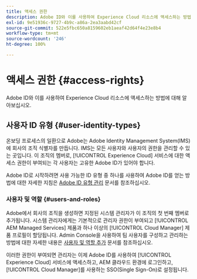 ```yaml
---
title: 액세스 권한
description: Adobe ID와 이를 사용하여 Experience Cloud 리소스에 액세스하는 방법에 대해 알아보십시오.
exl-id: 9e51936c-9727-4b9c-a86a-2ea3aabd42cf
source-git-commit: 522e5fbc650a8159602eb1aeaf42d64f4e23e8b4
workflow-type: tm+mt
source-wordcount: '246'
ht-degree: 100%

---
```



# 액세스 권한 {#access-rights}

Adobe ID와 이를 사용하여 Experience Cloud 리소스에 액세스하는 방법에 대해 알아보십시오.

## 사용자 ID 유형 {#user-identity-types}

온보딩 프로세스의 일환으로 Adobe는 Adobe Identity Management System(IMS)에 회사의 조직 식별자를 만듭니다. IMS는 모든 사용자와 사용자의 권한을 관리할 수 있는 곳입니다. 이 조직의 멤버로, [!UICONTROL Experience Cloud] 서비스에 대한 액세스 권한이 부여되는 각 사용자는 고유한 Adobe ID가 있어야 합니다.

Adobe ID로 시작하려면 사용 가능한 ID 유형 중 하나를 사용하여 Adobe ID를 얻는 방법에 대한 자세한 지침은 [Adobe ID 유형 관리](https://helpx.adobe.com/kr/enterprise/using/identity.html) 문서를 참조하십시오.

### 사용자 및 역할 {#users-and-roles}

Adobe에서 회사의 조직을 생성하면 지정된 시스템 관리자가 이 조직의 첫 번째 멤버로 추가됩니다. 시스템 관리자에게는 기본적으로 관리자 권한이 부여되고 [!UICONTROL AEM Managed Services] 제품과 하나 이상의 [!UICONTROL Cloud Manager] 제품 프로필이 할당됩니다. Admin Console을 사용하여 팀 사용자를 구성하고 관리하는 방법에 대한 자세한 내용은 [사용자 및 역할 추가](/help/requirements/users-and-roles.md) 문서를 참조하십시오.

이러한 권한이 부여되면 관리자는 이제 Adobe ID를 사용하여 [!UICONTROL Experience Cloud] 서비스에 액세스하고, AEM 클라우드 환경에 로그인하고, [!UICONTROL Cloud Manager]를 사용하는 SSO(Single Sign-On)로 설정됩니다.
